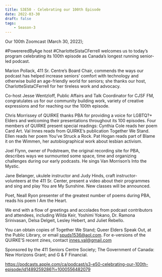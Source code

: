 ```yaml
---
title: S3E50 - Celebrating our 100th Episode
date: 2022-03-30
draft: false
tags:
    - Season-3
---
```


Our 100th Zoomcast (March 30, 2022);

#PowereredByAge host #CharlotteSistaCFerrell welcomes us to today’s program celebrating its 100th episode as Canada’s longest running senior-led podcast.

Marion Pollack, 411 Sr. Centre’s Board Chair, commends the ways our podcast has helped increase seniors’ comfort with technology and otherwise build an age-friendly world for seniors; she thanks our host, CharlotteSistaCFerrell for her tireless work and advocacy.

Co-host Jesse Wentzloff, Public Affairs and Talk Coordinator for CJSF FM, congratulates us for our community building work, variety of creative expressions and for reaching our the 100th episode.

Chris Morrissey of QUIRKE thanks PBA for providing a voice for LGBTQ?+ Elders and welcoming their presentations throughout its 100 episodes. Four members of QUIRKE present special readings: Cynthia Cole reads her poem Card Art. Val Innes reads from QUIRKE’s publication Together We Stand. Ellen reads her poem You’ve Struck a Rock. Pat Hogan reads part of Blame it on the Wimmen, her autobiographical work about lesbian activism.

Joel Flynn, owner of Podstream, the original recording site for PBA, describes ways we surmounted some space, time and organizing challenges during our early podcasts. He sings Van Morrison’s Into the Mystic.

Jane Belanger, ukulele instructor and Judy Hinds, craft instructor-volunteers at the 411 Sr. Center, present a video about their programmes and sing and play You are My Sunshine. New classes will be announced.

Poet, Neall Ryon presenter of the greatest number of poems during PBA, reads his poem I Am the Heart.

We end with a flow of greetings and accolades from podcast contributors and attendees, including Wilda Keir, Yoshimi Yokano, Dr. Ramona Srinivasan, Delsa Delgeit, Lesley Hebert, and Juliet Rebello.

You can obtain copies of Together We Stand; Queer Elders Speak Out, at the Public Library, or email spuds1536@aol.com. For e-versions of the QUIRKE’S recent zines, contact innes.val@gmail.com

Sponsored by the 411 Seniors Centre Society; The Government of Canada: New Horizons Grant; and G & F Financial.

https://podcasts.apple.com/ca/podcast/s3-e50-celebrating-our-100th-episode/id1489259286?i=1000556482079

